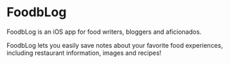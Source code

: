 # FoodbLog
FoodbLog is an iOS app for food writers, bloggers and aficionados. 

FoodbLog lets you easily save notes about your favorite food experiences, including restaurant information, images and recipes!
